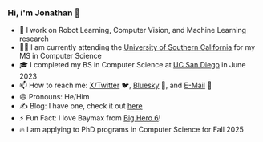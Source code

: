 ### Hi, i'm Jonathan 👋

- 🤖 I work on Robot Learning, Computer Vision, and Machine Learning research
- ✌🏻 I am currently attending the [University of Southern California](https://www.usc.edu/) for my MS in Computer Science
- 🎓 I completed my BS in Computer Science at [UC San Diego](https://ucsd.edu/) in June 2023
- 📫 How to reach me: [X/Twitter](https://twitter.com/jonzamora_ai) 🐦, [Bluesky](https://bsky.app/profile/jonzamora18.bsky.social) 🦋, and [E-Mail](mailto:jonathan.zamora@usc.edu) 📧
- 😄 Pronouns: He/Him
- ✍️ Blog: I have one, check it out [here](https://jonzamora.dev/blog/)
- ⚡ Fun Fact: I love Baymax from [Big Hero 6](https://www.imdb.com/title/tt2245084/)!
- 🔥 I am applying to PhD programs in Computer Science for Fall 2025
